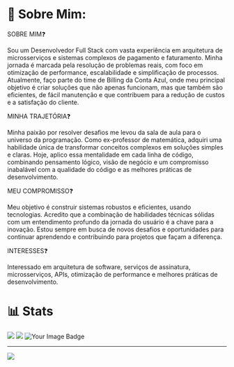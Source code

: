 # 💫 Sobre Mim:
SOBRE MIM❓

Sou um Desenvolvedor Full Stack com vasta experiência em arquitetura de microsserviços e sistemas complexos de pagamento e faturamento. Minha jornada é marcada pela resolução de problemas reais, com foco em otimização de performance, escalabilidade e simplificação de processos. Atualmente, faço parte do time de Billing da Conta Azul, onde meu principal objetivo é criar soluções que não apenas funcionam, mas que também são eficientes, de fácil manutenção e que contribuem para a redução de custos e a satisfação do cliente.

MINHA TRAJETÓRIA❓

Minha paixão por resolver desafios me levou da sala de aula para o universo da programação. Como ex-professor de matemática, adquiri uma habilidade única de transformar conceitos complexos em soluções simples e claras. Hoje, aplico essa mentalidade em cada linha de código, combinando pensamento lógico, visão de negócio e um compromisso inabalável com a qualidade do código e as melhores práticas de desenvolvimento.

MEU COMPROMISSO❓

Meu objetivo é construir sistemas robustos e eficientes, usando tecnologias. Acredito que a combinação de habilidades técnicas sólidas com um entendimento profundo da jornada do usuário é a chave para a inovação. Estou sempre em busca de novos desafios e oportunidades para continuar aprendendo e contribuindo para projetos que façam a diferença.

INTERESSES❓

Interessado em arquitetura de software, serviços de assinatura, microsserviços, APIs, otimização de performance e melhores práticas de desenvolvimento.


# 📊  Stats
![](https://github-readme-streak-stats.herokuapp.com/?user=LuizFernandesOliveira&theme=dark&border_radius=5.4&locale=pt_BR&card_width=500)
![](https://github-readme-stats.vercel.app/api/top-langs/?username=LuizFernandesOliveira&theme=dark&hide_border=false&include_all_commits=true&count_private=true&layout=compact)
<img src="https://tryhackme-badges.s3.amazonaws.com/lfooficial.png" alt="Your Image Badge" />

---
[![](https://visitcount.itsvg.in/api?id=LuizFernandesOliveira&icon=0&color=0)](https://visitcount.itsvg.in)

<!-- Proudly created with GPRM ( https://gprm.itsvg.in ) -->
